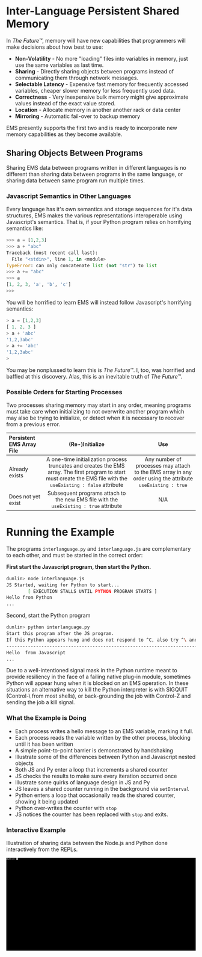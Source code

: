 # Inter-Language Persistent Shared Memory

In *The Future™*,  memory will have new capabilities that
programmers will make decisions about how best to use:
- __Non-Volatility__ - No more "loading" files into variables in memory,
  just use the same variables as last time.
- __Sharing__ - Directly sharing objects between programs instead of
  communicating them through network messages.
- __Selectable Latency__ - Expensive fast memory for frequently accessed variables,
  cheaper slower memory for less frequently used data.
- __Correctness__ - Very inexpensive bulk memory might give approximate values instead
  of the exact value stored.
- __Location__ - Allocate memory in another another rack or data center
- __Mirroring__ - Automatic fail-over to backup memory  
  
EMS presently supports the first two and is ready
to incorporate new memory capabilities as they become available.

## Sharing Objects Between Programs

Sharing EMS data between programs written in different languages 
is no different than sharing data between programs in the same language,
or sharing data between same program run multiple times.



### Javascript Semantics in Other Languages

Every language has it's own semantics and storage sequences for it's data structures,
EMS makes the various representations interoperable using Javascript's semantics.
That is, if your Python program relies on horrifying semantics like:

```python
>>> a = [1,2,3]
>>> a + "abc"
Traceback (most recent call last):
  File "<stdin>", line 1, in <module>
TypeError: can only concatenate list (not "str") to list
>>> a += "abc"
>>> a
[1, 2, 3, 'a', 'b', 'c']
>>>
``` 

You will be horrified to learn EMS will instead follow Javascript's horrifying semantics:

```javascript
> a = [1,2,3]
[ 1, 2, 3 ]
> a + 'abc'
'1,2,3abc'
> a += 'abc'
'1,2,3abc'
>
```

You may be nonplussed to learn this is *The Future™*.
I, too, was horrified and baffled at this discovery. 
Alas, this is an inevitable truth of *The Future™*.


### Possible Orders for Starting Processes

Two processes sharing memory may start in any order, meaning programs
must take care when initializing to not overwrite another program which
may also be trying to initialize, or detect when it is necessary to
recover from a previous error.

| Persistent EMS Array File  | (Re-)Initialize | Use |
| :------------- |:-------------:| :-----:|
| Already exists      | A one-time initialization process truncates and creates the EMS array. The first program to start must create the EMS file with the `useExisting : false` attribute | Any number of processes may attach to the EMS array in any order using the attribute  `useExisting : true` |
| Does not yet exist  |   Subsequent programs attach to the new EMS file with the `useExisting : true` attribute | N/A |


# Running the Example
The programs `interlanguage.py` and `interlanguage.js` are complementary
to each other, and must be started in the correct order:

__First start the Javascript program, then start the Python.__

```bash
dunlin> node interlanguage.js
JS Started, waiting for Python to start...
        [ EXECUTION STALLS UNTIL PYTHON PROGRAM STARTS ]
Hello from Python
...
``` 

Second, start the Python program
```bash
dunlin> python interlanguage.py
Start this program after the JS program.
If this Python appears hung and does not respond to ^C, also try ^\ and ^Z
----------------------------------------------------------------------------
Hello  from Javascript
...
```
Due to a well-intentioned signal mask in the Python runtime meant to
provide resiliency in the face of a failing native plug-in module,
sometimes Python will appear hung when it is blocked on an EMS operation.
In these situations an alternative way to kill the Python interpreter 
is with SIGQUIT (Control-\ from most shells), or back-grounding the
job with Control-Z and sending the job a kill signal. 

 
### What the Example is Doing
- Each process writes a hello message to an EMS variable, marking it full.
- Each process reads the variable written by the other process, blocking until it has been written
- A simple point-to-point barrier is demonstrated by handshaking
- Illustrate some of the differences between Python and Javascript nested objects
- Both JS and Py enter a loop that increments a shared counter
- JS checks the results to make sure every iteration occurred once
- Illustrate some quirks of language design in JS and Py
- JS leaves a shared counter running in the background via `setInterval`
- Python enters a loop that occasionally reads the shared counter, showing it being updated
- Python over-writes the counter with `stop`
- JS notices the counter has been replaced with `stop` and exits.



### Interactive Example
Illustration of sharing data between the Node.js and Python 
done interactively from the REPLs.
 
<img src="Docs/ems_js_py.gif" />
